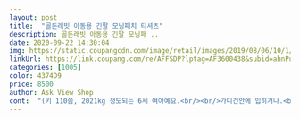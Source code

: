 ```yaml
---
layout: post 
title:  "골든래빗 아동용 긴팔 모닝패치 티셔츠" 
description: 골든래빗 아동용 긴팔 모닝패 ..
date: 2020-09-22 14:30:04 
img: https://static.coupangcdn.com/image/retail/images/2019/08/06/10/1/f78d50c5-4011-4b1f-abb7-33da666d8477.jpg 
linkUrl: https://link.coupang.com/re/AFFSDP?lptag=AF3600438&subid=ahnPublicAsk&pageKey=274781634&itemId=868118488&vendorItemId=5196861501&traceid=V0-113-236d0a6609d10e40 
categories: [1005] 
color: 4374D9 
price: 8500 
author: Ask View Shop 
cont:  "(키 110쯤, 2021kg 정도되는 6세 여아예요.<br/><br/>가디건안에 입히거나.<br/> 짧은 가을티 안에입히려고 구입♥<br/>걷은 소매 내려오는데<br/>낱장보다 싸게 3장 묶음으로 팔면<br/>너무 예쁘게 핏도 잘맞고 티셔츠 밑 귀여운 로고는 포인트로 좋아요.<br/><br/>딱 원하던 두께예요.<br/><br/>딱 좋아요.<br/><br/>로켓에 질도좋고 싸고 하니 금방크는 애기를위해 큰사이즈<br/>만4세 6개월인데 큰 편.<br/>)<br/>바느질꼼꼼하고 가을옷으로 나와서그런지 두께감도있다♥<br/>색깔마다 가격은 왜 다른지 모르겠어요.<br/><br/>소매도 내복말곤 이런거 첨 입는데<br/>시보리 있으니 야무지고 좋네요<br/>싸고 질좋은 티셔츠네요♥<br/>잘샀다는 생각이 딱드네요♥<br/>좋은거 같아요.<br/><br/>컬러별로 3개 사둬도 좋겠어요.<br/><br/>키 99cm 몸무게 17kg 평상시 상위는 박시하게 120 입어요.<br/> 110이 딱 잘 맞는 평균 사이즈 4살 아이여요.<br/> 크리스마스 특순 의상으로 구입했는에 소매는 시보리가 있어 팔이 길어도 길게 내려오지 않아요.<br/><br/>타이트 하지도 너무 루즈핏도 아니고<br/>통통한 딸 꽉 끼지도 짧지도 않고<br/>포장뜯고나서 새옷냄새가 좀 심하긴했지만 아기옷이라 빨거니 갠찬갠찬 ㅎ ♥<br/>한두벌쯤 더사놔야 할거같다♥<br/>혼자 손 씻을때 아직 어설퍼서<br/>" 
---
```

